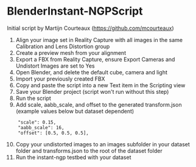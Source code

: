 # BlenderInstant-NGPScript

Initial script by Martijn Courteaux (https://github.com/mcourteaux)

1. Align your image set in Reality Capture with all images in the same Calibration and Lens Distortion group
2. Create a preview mesh from your alignment
3. Export a FBX from Reality Capture, ensure Export Cameras and Undistort Images are set to Yes
4. Open Blender, and delete the default cube, camera and light
5. Import your previously created FBX
6. Copy and paste the script into a new Text item in the Scripting view
7. Save your Blender project (script won't run without this step)
8. Run the script
9. Add scale, aabb_scale, and offset to the generated transform.json (example values below but dataset dependent)

```
    "scale": 0.15,
    "aabb_scale": 16,
    "offset": [0.5, 0.5, 0.5],
```
10. Copy your undistorted images to an images subfolder in your dataset folder and transforms.json to the root of the dataset folder
11. Run the instant-ngp testbed with your dataset
